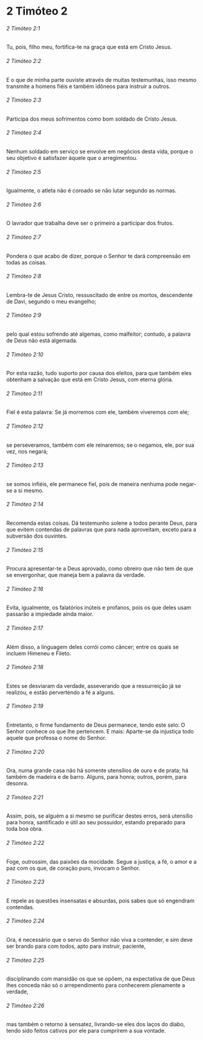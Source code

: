 # 2 Timóteo 2

###### 2 Timóteo 2:1

Tu, pois, filho meu, fortifica-te na graça que está em Cristo Jesus.

###### 2 Timóteo 2:2

E o que de minha parte ouviste através de muitas testemunhas, isso mesmo transmite a homens fiéis e também idôneos para instruir a outros.

###### 2 Timóteo 2:3

Participa dos meus sofrimentos como bom soldado de Cristo Jesus.

###### 2 Timóteo 2:4

Nenhum soldado em serviço se envolve em negócios desta vida, porque o seu objetivo é satisfazer àquele que o arregimentou.

###### 2 Timóteo 2:5

Igualmente, o atleta não é coroado se não lutar segundo as normas.

###### 2 Timóteo 2:6

O lavrador que trabalha deve ser o primeiro a participar dos frutos.

###### 2 Timóteo 2:7

Pondera o que acabo de dizer, porque o Senhor te dará compreensão em todas as coisas.

###### 2 Timóteo 2:8

Lembra-te de Jesus Cristo, ressuscitado de entre os mortos, descendente de Davi, segundo o meu evangelho;

###### 2 Timóteo 2:9

pelo qual estou sofrendo até algemas, como malfeitor; contudo, a palavra de Deus não está algemada.

###### 2 Timóteo 2:10

Por esta razão, tudo suporto por causa dos eleitos, para que também eles obtenham a salvação que está em Cristo Jesus, com eterna glória.

###### 2 Timóteo 2:11

Fiel é esta palavra: Se já morremos com ele, também viveremos com ele;

###### 2 Timóteo 2:12

se perseveramos, também com ele reinaremos; se o negamos, ele, por sua vez, nos negará;

###### 2 Timóteo 2:13

se somos infiéis, ele permanece fiel, pois de maneira nenhuma pode negar-se a si mesmo.

###### 2 Timóteo 2:14

Recomenda estas coisas. Dá testemunho solene a todos perante Deus, para que evitem contendas de palavras que para nada aproveitam, exceto para a subversão dos ouvintes.

###### 2 Timóteo 2:15

Procura apresentar-te a Deus aprovado, como obreiro que não tem de que se envergonhar, que maneja bem a palavra da verdade.

###### 2 Timóteo 2:16

Evita, igualmente, os falatórios inúteis e profanos, pois os que deles usam passarão a impiedade ainda maior.

###### 2 Timóteo 2:17

Além disso, a linguagem deles corrói como câncer; entre os quais se incluem Himeneu e Fileto.

###### 2 Timóteo 2:18

Estes se desviaram da verdade, asseverando que a ressurreição já se realizou, e estão pervertendo a fé a alguns.

###### 2 Timóteo 2:19

Entretanto, o firme fundamento de Deus permanece, tendo este selo: O Senhor conhece os que lhe pertencem. E mais: Aparte-se da injustiça todo aquele que professa o nome do Senhor.

###### 2 Timóteo 2:20

Ora, numa grande casa não há somente utensílios de ouro e de prata; há também de madeira e de barro. Alguns, para honra; outros, porém, para desonra.

###### 2 Timóteo 2:21

Assim, pois, se alguém a si mesmo se purificar destes erros, será utensílio para honra, santificado e útil ao seu possuidor, estando preparado para toda boa obra.

###### 2 Timóteo 2:22

Foge, outrossim, das paixões da mocidade. Segue a justiça, a fé, o amor e a paz com os que, de coração puro, invocam o Senhor.

###### 2 Timóteo 2:23

E repele as questões insensatas e absurdas, pois sabes que só engendram contendas.

###### 2 Timóteo 2:24

Ora, é necessário que o servo do Senhor não viva a contender, e sim deve ser brando para com todos, apto para instruir, paciente,

###### 2 Timóteo 2:25

disciplinando com mansidão os que se opõem, na expectativa de que Deus lhes conceda não só o arrependimento para conhecerem plenamente a verdade,

###### 2 Timóteo 2:26

mas também o retorno à sensatez, livrando-se eles dos laços do diabo, tendo sido feitos cativos por ele para cumprirem a sua vontade.

